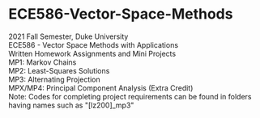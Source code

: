 # ECE586-Vector-Space-Methods
2021 Fall Semester, Duke University  
ECE586 - Vector Space Methods with Applications  
Written Homework Assignments and Mini Projects  
MP1: Markov Chains  
MP2: Least-Squares Solutions  
MP3: Alternating Projection  
MPX/MP4: Principal Component Analysis (Extra Credit)  
Note: Codes for completing project requirements can be found in folders having names such as "[lz200]_mp3"
